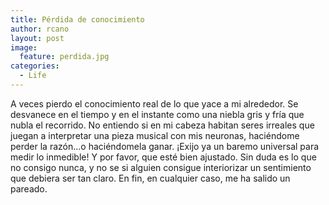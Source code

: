 ```yaml
---
title: Pérdida de conocimiento
author: rcano
layout: post
image:
  feature: perdida.jpg
categories:
  - Life
---
```


A veces pierdo el conocimiento real de lo que yace a mi alrededor. Se desvanece
en el tiempo y en el instante como una niebla gris y fría que nubla el
recorrido. No entiendo si en mi cabeza habitan seres irreales que juegan a
interpretar una pieza musical con mis neuronas, haciéndome perder la razón...o
haciéndomela ganar. ¡Exijo ya un baremo universal para medir lo inmedible! Y por
favor, que esté bien ajustado. Sin duda es lo que no consigo nunca, y no se si
alguien consigue interiorizar un sentimiento que debiera ser tan claro. En fin,
en cualquier caso, me ha salido un pareado.

